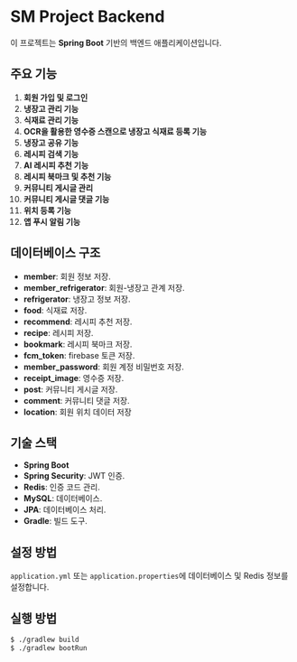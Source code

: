 # SM Project Backend

이 프로젝트는 **Spring Boot** 기반의 백엔드 애플리케이션입니다.

## 주요 기능
1. **회원 가입 및 로그인**
2. **냉장고 관리 기능**
3. **식재료 관리 기능**
4. **OCR을 활용한 영수증 스캔으로 냉장고 식재료 등록 기능**
5. **냉장고 공유 기능**
6. **레시피 검색 기능**
7. **AI 레시피 추천 기능**
8. **레시피 북마크 및 추천 기능**
9. **커뮤니티 게시글 관리**
10. **커뮤니티 게시글 댓글 기능**
11. **위치 등록 기능**
12. **앱 푸시 알림 기능**

## 데이터베이스 구조
- **member**: 회원 정보 저장.
- **member_refrigerator**: 회원-냉장고 관계 저장.
- **refrigerator**: 냉장고 정보 저장.
- **food**: 식재료 저장.
- **recommend**: 레시피 추천 저장.
- **recipe**: 레시피 저장.
- **bookmark**: 레시피 북마크 저장.
- **fcm_token**: firebase 토큰 저장.
- **member_password**: 회원 계정 비밀번호 저장.
- **receipt_image**: 영수증 저장.
- **post**: 커뮤니티 게시글 저장.
- **comment**: 커뮤니티 댓글 저장.
- **location**: 회원 위치 데이터 저장

## 기술 스택
- **Spring Boot**
- **Spring Security**: JWT 인증.
- **Redis**: 인증 코드 관리.
- **MySQL**: 데이터베이스.
- **JPA**: 데이터베이스 처리.
- **Gradle**: 빌드 도구.

## 

## 설정 방법
`application.yml` 또는 `application.properties`에 데이터베이스 및 Redis 정보를 설정합니다.

## 실행 방법
```bash
$ ./gradlew build
$ ./gradlew bootRun
